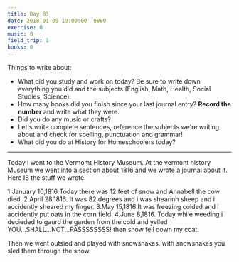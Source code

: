 ```yaml
---
title: Day 83
date: 2018-01-09 19:00:00 -0000
exercise: 0
music: 0
field_trip: 1
books: 0
---
```

Things to write about:

* What did you study and work on today? Be sure to write down everything you did and the subjects (English, Math, Health, Social Studies, Science).
* How many books did you finish since your last journal entry? **Record the number** and write what they were.
* Did you do any music or crafts?
* Let's write complete sentences, reference the subjects we're writing about and check for spelling, punctuation and grammar!
* What did you do at History for Homeschoolers today?

***

Today i went to the Vermomt History Museum. At the vermont history Museum we went into a section about 1816 and we wrote a journal about it. Here IS the stuff we wrote.

1.January 10,1816 Today there was 12 feet of snow and Annabell the cow died.
2.April 28,1816. It was 82 degrees and i was shearinh sheep and i accidently sheared my finger.
3.May 15,1816.It was freezing colded and i accidently put oats in the corn field.
4.June 8,1816. Today while weeding i decieded to gaurd the garden from the cold and yelled YOU...SHALL...NOT...PASSSSSSSS! then snow fell down my coat.

Then we went outsied and played with snowsnakes. with snowsnakes you sled them through the snow.
